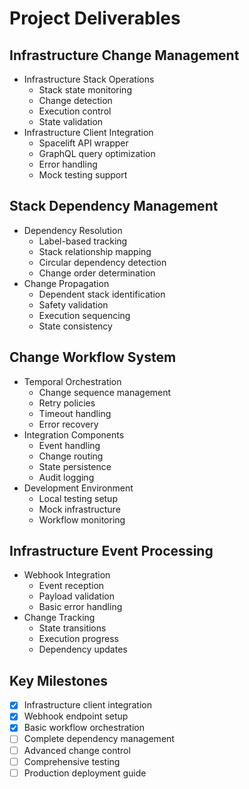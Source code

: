 # Project Deliverables

## Infrastructure Change Management
- Infrastructure Stack Operations
  - Stack state monitoring
  - Change detection
  - Execution control
  - State validation
- Infrastructure Client Integration
  - Spacelift API wrapper
  - GraphQL query optimization
  - Error handling
  - Mock testing support

## Stack Dependency Management
- Dependency Resolution
  - Label-based tracking
  - Stack relationship mapping
  - Circular dependency detection
  - Change order determination
- Change Propagation
  - Dependent stack identification
  - Safety validation
  - Execution sequencing
  - State consistency

## Change Workflow System
- Temporal Orchestration
  - Change sequence management
  - Retry policies
  - Timeout handling
  - Error recovery
- Integration Components
  - Event handling
  - Change routing
  - State persistence
  - Audit logging
- Development Environment
  - Local testing setup
  - Mock infrastructure
  - Workflow monitoring

## Infrastructure Event Processing
- Webhook Integration
  - Event reception
  - Payload validation
  - Basic error handling
- Change Tracking
  - State transitions
  - Execution progress
  - Dependency updates

## Key Milestones
- [x] Infrastructure client integration
- [x] Webhook endpoint setup
- [x] Basic workflow orchestration
- [ ] Complete dependency management
- [ ] Advanced change control
- [ ] Comprehensive testing
- [ ] Production deployment guide